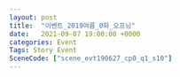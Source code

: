 ```yaml
---
layout: post
title:  "이벤트_2019여름_0화_오프닝"
date:   2021-09-07 19:00:00 +0000
categories: Event
Tags: Story Event
SceneCode: ["scene_evt190627_cp0_q1_s10"]
---
```

